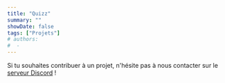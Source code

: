 ```yaml
---
title: "Quizz"
summary: ""
showDate: false
tags: ["Projets"]
# authors:
#  -
---
```


Si tu souhaites contribuer à un projet, n'hésite pas à nous contacter sur le [serveur Discord](https://discord.gg/9G8cWyK) !
